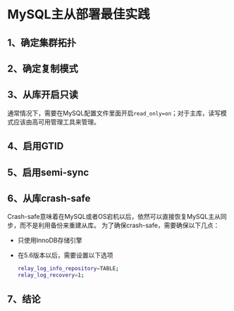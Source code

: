 # MySQL主从部署最佳实践 

## 1、确定集群拓扑

 
## 2、确定复制模式

## 3、从库开启只读

通常情况下，需要在MySQL配置文件里面开启```read_only=on```；对于主库，读写模式应该由高可用管理工具来管理。

## 4、启用GTID

## 5、启用semi-sync

## 6、从库crash-safe

Crash-safe意味着在MySQL或者OS宕机以后，依然可以直接恢复MySQL主从同步，而不是利用备份来重建从库。
为了确保crash-safe，需要确保以下几点：

- 只使用InnoDB存储引擎

- 在5.6版本以后，需要设置以下选项
   
   ```bash
  relay_log_info_repository=TABLE;
  relay_log_recovery=1;
   ```

## 7、结论
